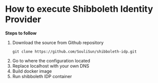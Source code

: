 # How to execute Shibboleth Identity Provider
**Steps to follow**
1. Download the source from Github repository
   ```
   git clone https://github.com/SouliSun/shibboleth-idp.git
    ```
3. Go to where the configuration located
4. Replace localhost with your own DNS
5. Build docker image
6. Run shibboleth IDP container

